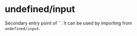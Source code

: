 # undefined/input

Secondary entry point of ``. It can be used by importing from `undefined/input`.
